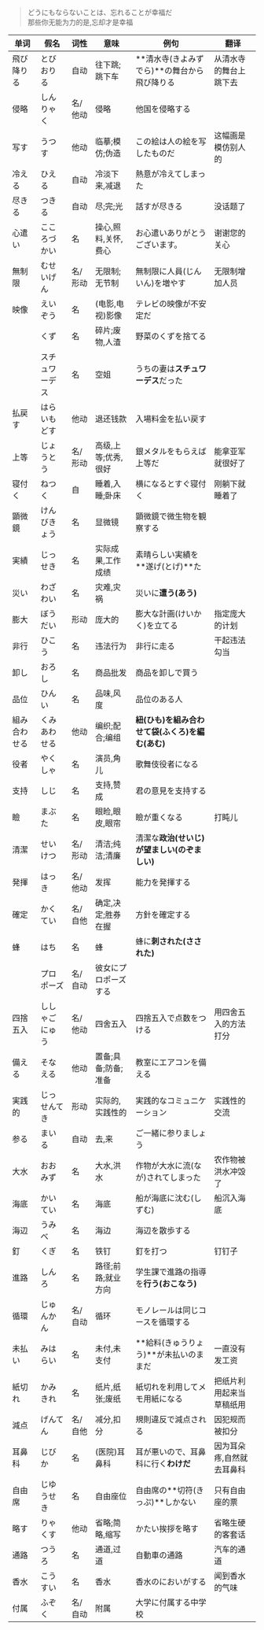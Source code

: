 > どうにもならないことは、忘れることが幸福だ <br>
> 那些你无能为力的是,忘却才是幸福

|单词|假名|词性|意味|例句|翻译|
|--|--|--|--|--|--|
|飛び降りる|とびおりる|自动|往下跳;跳下车|**清水寺(きよみずでら)**の舞台から飛び降りる|从清水寺的舞台上跳下去|
|侵略|しんりゃく|名/他动|侵略|他国を侵略する|
|写す|うつす|他动|临摹;模仿;伪造|この絵は人の絵を写したものだ|这幅画是模仿别人的|
|冷える|ひえる|自动|冷淡下来,减退|熱意が冷えてしまった|
|尽きる|つきる|自动|尽;完;光|話すが尽きる|没话题了|
|心遣い|こころづかい|名|操心,照料,关怀,费心|お心遣いありがとうございます。|谢谢您的关心|
|無制限|むせいげん|名/形动|无限制;无节制|無制限に人員(じんいん)を増やす|无限制增加人员|
|映像|えいぞう|名|(电影,电视)影像|テレビの映像が不安定だ|
||くず|名|碎片;废物,人渣|野菜のくずを捨てる|
||スチュワーデス|名|空姐|うちの妻は**スチュワーデス**だった|
|払戻す|はらいもどす|他动|退还钱款|入場料金を払い戻す|
|上等|じょうとう|名/形动|高级,上等;优秀,很好|銀メタルをもらえば上等だ|能拿亚军就很好了|
|寝付く|ねつく|自|睡着,入睡;卧床|横になるとすぐ寝付く|刚躺下就睡着了|
|顕微鏡|けんびきょう|名|显微镜|顕微鏡で微生物を観察する|
|実績|じっせき|名|实际成果,工作成绩|素晴らしい実績を**遂げ(とげ)**た|
|災い|わざわい|名|灾难,灾祸|災いに**遭う(あう)**|
|膨大|ぼうだい|形动|庞大的|膨大な計画(けいかく)を立てる|指定庞大的计划|
|非行|ひこう|名|违法行为|非行に走る|干起违法勾当|
|卸し|おろし|名|商品批发|商品を卸しで買う|
|品位|ひんい|名|品味,风度|品位のある人|
|組み合わせる|くみあわせる|他动|编织;配合;编组|**紐(ひも)**を組み合わせて**袋(ふくろ)**を**編む(あむ)**|
|役者|やくしゃ|名|演员,角儿|歌舞伎役者になる|
|支持|しじ|名|支持,赞成|君の意見を支持する|
|瞼|まぶた|名|眼睑,眼皮,眼帘|瞼が重くなる|打盹儿|
|清潔|せいけつ|名/形动|清洁;纯洁;清廉|清潔な**政治(せいじ)**が**望ましい(のぞましい)**|
|発揮|はっき|名/他动|发挥|能力を発揮する|
|確定|かくてい|名/自他|确定,决定;胜券在握|方針を確定する|
|蜂|はち|名|蜂|蜂に**刺された(さされた)**|
||プロポーズ|名/自动|彼女にプロポーズする|
|四捨五入|ししゃごにゅう|名/他动|四舍五入|四捨五入で点数をつける|用四舍五入的方法打分|
|備える|そなえる|他动|置备;具备;防备;准备|教室にエアコンを備える|
|実践的|じっせんてき|形动|实际的,实践性的|実践的なコミュニケーション|实践性的交流|
|参る|まいる|自动|去,来|ご一緒に参りましょう|
|大水|おおみず|名|大水,洪水|作物が大水に流(なが)されてしまった|农作物被洪水冲毁了|
|海底|かいてい|名|海底|船が海底に沈む(しずむ)|船沉入海底|
|海辺|うみべ|名|海边|海辺を散歩する|
|釘|くぎ|名|铁钉|釘を打つ|钉钉子|
|進路|しんろ|名|路径;前路;就业方向|学生課で進路の指導を**行う(おこなう)**|
|循環|じゅんかん|名/自动|循环|モノレールは同じコースを循環する|
|未払い|みはらい|名|未付,未支付|**給料(きゅうりょう)**が未払いのままだ|一直没有发工资|
|紙切れ|かみきれ|名|纸片,纸张;废纸|紙切れを利用してメモ用紙になる|把纸片利用起来当草稿纸用|
|減点|げんてん|名/自他|减分,扣分|規則違反で減点される|因犯规而被扣分|
|耳鼻科|じびか|名|(医院)耳鼻科|耳が悪いので、耳鼻科に行く**わけだ**|因为耳朵疼,自然就去耳鼻科|
|自由席|じゆうせき|名|自由座位|自由席の**切符(きっぷ)**しかない|只有自由座的票|
|略す|りゃくす|他动|省略;简略,缩写|かたい挨拶を略す|省略生硬的客套话|
|通路|つうろ|名|通道,过道|自動車の通路|汽车的通道|
|香水|こうすい|名|香水|香水のにおいがする|闻到香水的气味|
|付属|ふぞく|名/自动|附属|大学に付属する中学校|
